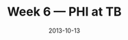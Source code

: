 ---
layout: game
title: Week 6 — PHI at TB
season: 2013
game_id: 2013_06_PHI_TB
week: 6
date: 2013-10-13
home_team: TB
away_team: PHI
final_home: 20
final_away: 31
pbp_url: /assets/data/pbp/2013/2013_06_PHI_TB.csv.gz
---